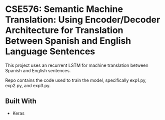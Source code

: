 # CSE576: Semantic Machine Translation: Using Encoder/Decoder Architecture for Translation Between Spanish and English Language Sentences

This project uses an recurrent LSTM for machine translation between Spanish and English sentences.

Repo contains the code used to train the model, specifically exp1.py, exp2.py, and exp3.py.

## Built With

* Keras

